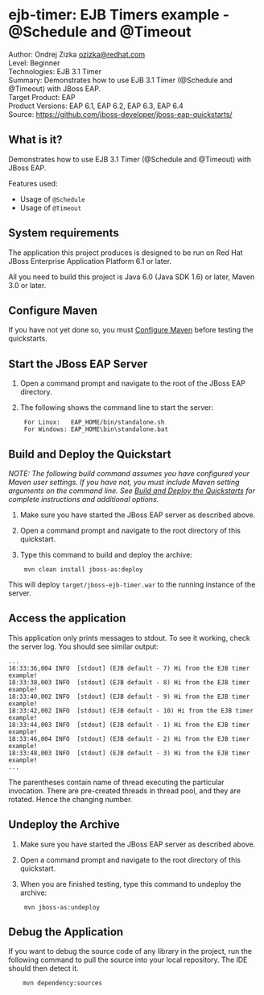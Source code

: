 ejb-timer: EJB Timers example - @Schedule and @Timeout
===========================================
Author: Ondrej Zizka <ozizka@redhat.com>  
Level: Beginner  
Technologies: EJB 3.1 Timer  
Summary: Demonstrates how to use EJB 3.1 Timer (@Schedule and @Timeout) with JBoss EAP.  
Target Product: EAP  
Product Versions: EAP 6.1, EAP 6.2, EAP 6.3, EAP 6.4  
Source: <https://github.com/jboss-developer/jboss-eap-quickstarts/>  

What is it?
-----------

Demonstrates how to use EJB 3.1 Timer (@Schedule and @Timeout) with JBoss EAP.


Features used:

 * Usage of `@Schedule`
 * Usage of `@Timeout`
 

System requirements
-------------------

The application this project produces is designed to be run on Red Hat JBoss Enterprise Application Platform 6.1 or later. 

All you need to build this project is Java 6.0 (Java SDK 1.6) or later, Maven 3.0 or later.

 
Configure Maven
---------------

If you have not yet done so, you must [Configure Maven](https://github.com/jboss-developer/jboss-developer-shared-resources/blob/master/guides/CONFIGURE_MAVEN.md#configure-maven-to-build-and-deploy-the-quickstarts) before testing the quickstarts.


Start the JBoss EAP Server
-------------------------

1. Open a command prompt and navigate to the root of the JBoss EAP directory.
2. The following shows the command line to start the server:

        For Linux:   EAP_HOME/bin/standalone.sh
        For Windows: EAP_HOME\bin\standalone.bat


Build and Deploy the Quickstart
-------------------------

_NOTE: The following build command assumes you have configured your Maven user settings. If you have not, you must include Maven setting arguments on the command line. See [Build and Deploy the Quickstarts](../README.md#buildanddeploy) for complete instructions and additional options._

1. Make sure you have started the JBoss EAP server as described above.
2. Open a command prompt and navigate to the root directory of this quickstart.
3. Type this command to build and deploy the archive:

        mvn clean install jboss-as:deploy

This will deploy `target/jboss-ejb-timer.war` to the running instance of the server.


Access the application
----------------------

This application only prints messages to stdout.
To see it working, check the server log. You should see similar output:

    ...
    18:33:36,004 INFO  [stdout] (EJB default - 7) Hi from the EJB timer example!
    18:33:38,003 INFO  [stdout] (EJB default - 8) Hi from the EJB timer example!
    18:33:40,002 INFO  [stdout] (EJB default - 9) Hi from the EJB timer example!
    18:33:42,002 INFO  [stdout] (EJB default - 10) Hi from the EJB timer example!
    18:33:44,003 INFO  [stdout] (EJB default - 1) Hi from the EJB timer example!
    18:33:46,004 INFO  [stdout] (EJB default - 2) Hi from the EJB timer example!
    18:33:48,003 INFO  [stdout] (EJB default - 3) Hi from the EJB timer example!
    ...

The parentheses contain name of thread executing the particular invocation.
There are pre-created threads in thread pool, and they are rotated. Hence the changing number.


Undeploy the Archive
--------------------

1. Make sure you have started the JBoss EAP server as described above.
2. Open a command prompt and navigate to the root directory of this quickstart.
3. When you are finished testing, type this command to undeploy the archive:

        mvn jboss-as:undeploy


Debug the Application
------------------------------------

If you want to debug the source code of any library in the project, 
run the following command to pull the source into your local repository. The IDE should then detect it.

        mvn dependency:sources

